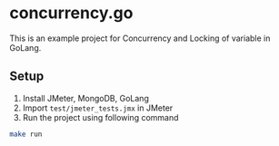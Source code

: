 # concurrency.go
This is an example project for Concurrency and Locking of variable in GoLang.

## Setup
1. Install JMeter, MongoDB, GoLang
2. Import `test/jmeter_tests.jmx` in JMeter
3. Run the project using following command
```bash
make run
```
